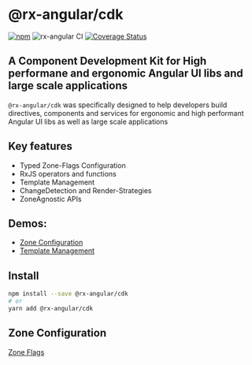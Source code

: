 # @rx-angular/cdk

[![npm](https://img.shields.io/npm/v/%40rx-angular%2Fcdk.svg)](https://www.npmjs.com/package/%40rx-angular%2Fcdk)
![rx-angular CI](https://github.com/rx-angular/rx-angular/workflows/rx-angular%20CI/badge.svg?branch=master)
[![Coverage Status](https://raw.githubusercontent.com/rx-angular/rx-angular/github-pages/docs/test-coverage/cdk/jest-coverage-badge.svg)](https://rx-angular.github.io/rx-angular/test-coverage/cdk/lcov-report/index.html)

## A Component Development Kit for High performane and ergonomic Angular UI libs and large scale applications

`@rx-angular/cdk` was specifically designed to help developers build directives, components and services for ergonomic and high performant Angular UI libs as well as large scale
applications

## Key features

- Typed Zone-Flags Configuration
- RxJS operators and functions
- Template Management
- ChangeDetection and Render-Strategies
- ZoneAgnostic APIs

## Demos:

- [Zone Configuration](https://github.com/BioPhoton/rx-angular-cdk-zone-configuration)
- [Template Management](https://stackblitz.com/edit/rx-angular-cdk-demos-c52q34)

## Install

```bash
npm install --save @rx-angular/cdk
# or
yarn add @rx-angular/cdk
```

## Zone Configuration

[Zone Flags](https://github.com/rx-angular/rx-angular/blob/master/libs/cdk/docs/zone-configuration/zone-flags.md)
